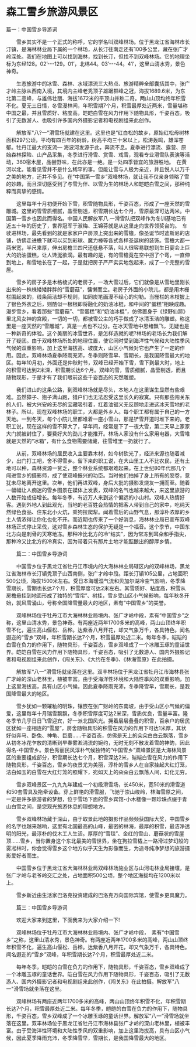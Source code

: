 # 森工雪乡旅游风景区  
篇一：中国雪乡导游词  

　　雪乡其实不是一个正式的称呼，它的学名叫双峰林场。位于黑龙江省海林市长汀镇，是海林林业局下属的一个林场，从长汀往南走还有100多公里，藏在张广才岭深处。我们在地图上可以找到海林，找到长汀，但找不到双峰林场。它的地理坐标为东经128。02’---129。01’，北纬44。03’---44。41’，这里山清水秀，景色神奇。  

　　生态旅游中的冰雪、森林、水域漂流三大热点、旅游精粹全部囊括其中，张广才岭主脉从西南入境，其境内主峰老秃顶子雄踞群峰之冠，海拔1689.6米，为东北第二高峰，与雄伟壮丽、海拔1672米的平顶山并称二奇。两山山顶均终年积雪不化。夏无三日情，冬雪漫林间，年积雪期7个月，积雪最厚处近两米，雪量堪称中国之最，并且雪质好、粘度高，皑皑白雪在风力作用下随物具形，千姿百态，吸引了无数游人、也吸引许多国内外摄影记者和电视剧组来此创作。  

　　解放军"八?一"滑雪场就建在这里。这里也是“红白松的故乡，原始红松母树林面积297公顷，平均有四百年的树龄，树高平均三十米以上，松涛轰鸣，雄浑苍郁。牡丹江最大的支流— 海波河发源于此，奔流不息。夏季进行漂流、露营、原始森林探险、山产品采集，冬季进行滑雪、赏雪、戏雪，观看专业滑雪队表演等活动，360宿木屋，品尝野味，在此亦是一绝。是一处四季皆宜的旅游胜地。　在黄河以北，能看见雪并不是什么稀罕的事。但能让雪与人极为亲近，并且悦人以万千之美的地方，还并不多见。在“中国第一雪乡”双峰林场，就让我不仅亲身领略了雪的妙趣，而且深切感受到了与雪为伴、以雪为生的林场人和皑皑白雪之间，那种纯粹而真挚的感情。  

　　这里每年十月初便开始下雪，积雪随物具形，千姿百态，形成了一座天然的雪雕城。这里的雪雪质细腻，晶莹剔透，积雪期长达七个月，雪原最深可达两米。中国第一雪乡也因此而得名。中国人民解放军八.一滑雪队把双峰作为冬训基地已有近五十年的历史了，世界冠军于淑梅、王锦芬就是从这里走向世界领奖台的。　车驶进林场，最先看到的就是家家户户房顶上突出来的雪檐，像圣诞节时迪斯尼的店铺，仿佛走进檐下就可以买到彩球、魔力棒等各式各样圣诞树的装饰。雪檐大都一两米宽，半尺来厚，伸出房檐三四尺还低悬不落，叫人很容易联想到生日宴会上巨大的奶油蛋糕，让人馋涎欲滴。最有趣的是，有的雪檐竟在空中拐了个弯，一直伸到地上，和雪地长在了一起，于是就把房子严严实实地包起来，成了一个完整的雪屋。  

　　雪乡的房子多是木格棱式的老房子，一场大雪过后，它们就像是从雪地里刚长出来的一株株矮矮胖胖的“雪蘑菇”，慵懒而立。老房子外面的小院儿，都是用木栅栏围起来的，线条简洁却不规则，如同炭笔画漫不经心的勾勒。当栅栏的木枝披上了银色外衣之后，则酷似一根根即将融化的奶油冰棍，和中间的“蛋糕”相映成趣。　漫步雪乡，看着那些“雪蘑菇”、“雪蛋糕”和“奶油冰棍”，仿佛置身于《绿野仙踪》里北风女神的宫殿，一切的一切，都被雪公主的巧手做成了冰清玉洁的雕塑。称这里是一座天然的“雪雕城”，真是一点也不过分。在冰天雪地中思绪飘飞，无疑也是一种新奇的体验。这个美丽的冰雪世界，是怎样造就的呢?林场的老场长为我们解开了疑团。由于双峰林场所处的地理位置，使它同时受到海洋性气候和大陆性季风气候的双重影响，加上这里海拔高、坡度大，山区小气候对它也产生了一定的作用。因此，双峰林场夏季降雨充沛，冬季则降雪早、雪期长，是我国降雪最大的地区。每年10月初，外面还是仲秋时节，双峰已经开始下雪，雪下到最大时，地上的积雪可达到2米深，积雪期长达6个月。双峰的雪，雪质细腻，晶莹剔透，而且随物现形，于是才有了我们眼前这些千姿百态的天然雕塑。  

　　我们进山的这条公路，到双峰林场就是尽头，本地人在这里谋生显然有些艰难。虽然獐子、狍子满山跑，猎户们也无法忍受这里长久的寂寞。只有那些闯关东的人们，被大兴安岭无尽的宝藏吸引着，扛着油锯义无反顾地走进这冰天雪地的老林子。所以，现在双峰林场的职工，大都是外乡人。每个职工都有属于自己的一方天地。一到冬天，每个小院儿里都堆着一座小雪山，那是铲雪开道时堆下来的。老职工说，现在这样的雪不算大了，早年间，经常是下了一夜大雪，第二天早上家家大门就被封住了，要费好大的劲儿才能推开。林场人家没有什么家用电器，大雪堆就是天然的“冰箱”，有什么食物需要储藏，往雪堆里一扔就行了。  

　　从前，双峰林场的居民收入主要靠木材，如今树砍光了，经济来源也随着减少，出门打工吧，舍不得雪乡。留下来的职工说，在大山里工人不比农民，还有土地可以种，森林资源一贫乏，整个林业系统都艰难起来。在上世纪80年代那几个闯进雪乡的摄影师，成了使双峰振兴的功臣。当时他们拍掉了身上所有的胶卷，意犹未尽地离开这里。次年，他们再进双峰，身后大批的摄影发烧友一拥而至。随着一幅幅让人痴迷的雪乡图景在媒体上发表，双峰的名气也越来越大，来这里旅游的人数开始成倍增长。每年冬季，有近万人来到这个偏远的小山村。双峰人热情好客。遇到外地人到此观光，当地的老百姓会热情的把客人带到自己的家中，吃纯天然绿色食品、住东北小火炕，乘狗拉爬犁。闻着雪后的山野气息，那淳朴浓厚的乡土人情浓得让你化也化不开。而近期也传来了一个好消息，海林林业局已宣布双峰林场正式停止采伐，这对雪乡森林生态的保护无疑是一个福音。这个季节，中国东北方向是刺骨的天寒地冻。那种冷比北方的冷“结实”，因为常冻到耳朵和手指尖，那种冷又比北方的冷真实，因为带着只有那片土地才能酝酿出的醇厚乡情。  

　　篇二：中国雪乡导游词  

　　中国雪乡位于黑龙江省牡丹江市境内的大海林林业局辖区内的双峰林场，黑龙江省海林市长汀镇秃顶子山西南侧，张广才岭中段。距长汀镇105公里，占地面积500公顷，海拔1500米左右。受日本海暖湿气流和贝加尔湖冷空气影响，冬季降雪期长，雪期也长达7个月，积雪厚度可达2米左右。其雪质好、粘度高，积雪从房檐悬挂到地面形成了独特的“雪帘”、树挂，雪乡受山区小气候影响，每年秋冬开始，就风雪涌山，号称全国降雪量最大的地区，素有“中国雪乡”的美誉。  

　　双峰林场位于牡丹江市大海林林业局境内、张广才岭中段，素有“中国雪乡”之称，这里山清水秀，景色神奇。有两座近两年1700多米的高峰，两山山顶终年积雪不化，遍生高山偃松、岳桦。达紫香八月开花，却又气象万千，各具特色。闻名遐迩的“雪乡”双峰，年积雪期长达7个月，积雪最厚处近二米。每年冬季，皑皑的白雪在负力的作用下，随物具形，千姿百态，雪乡双峰成了一个冰雕玉琢的童话世界。皑皑白雪在风力作用下随物具形，千姿百态，吸引了无数游人、国内外摄影记者和电视剧组来此创作，《闯关东》、《大约在冬季》、《林海雪原》在此拍摄。  

　　解放军“八一”滑雪场就坐落在这里。双丰林场位于黑龙江省牡丹江市海林县张广才岭的深山老林里，植被丰富。由于受海洋性环境和大陆性季风的双重影响，加上这里海拔高，具有山区小气候，因此夏季降雨充沛，冬季降雪早，雪期长，是我国降雪最大的地区。  

　　雪乡犹如一颗璀籼的明珠，镶嵌在张广财岭的东南坡，由于受山区小气候的偏爱，这里每年十月瑞雪飘飘，冬季积雪厚度可达2米深，雪质优良，雪量丰富。隆冬季节几乎日日飞雪迎宾，好一派北国风光。拥着层层叠叠的积雪，百余户的居民区犹如一座相连的“雪屋”，房舍随物具形的积雪在风力的作用下可达1米厚，其状好似奔马、卧兔、神龟、巨蘑……千姿百态，仿佛是天上的朵朵白白云飘落，雪乡从初冬冰花乍放的清晰到早春雾淞涓流的婉约，无时无刻不散发着雪的神韵，因此得名-中国雪乡。景色秀丽民风淳朴气候独特的“中国雪乡”双峰景区是大海林风景区的重要组成部分，积雪期长达七个月，积雪深达2米，皑皑白雪在风力的作用下随物具形，千姿百态，雪乡的夜景尤为美丽，淳朴的雪乡人在自家挂起大红灯笼，洁白如玉的白雪在大红灯笼的照耀下，宛如天上的朵朵白云飘落人间，幻化无穷。  

　　雪乡双峰景区一九九九年建成一个初级滑雪场，长450米，宽50米的滑雪道和50套雪具及拖牵设备。穿上鲜艳的滑雪服，飞驰于崇山峻岭，林海雪原之间，一定是许多旅游者的梦想，位于雪场下面的雪乡宾馆-小木楼像一颗珍珠点缀于青山白雪之间，是您观光旅游休息的理想地方。  

　　雪乡双峰林场藏于深山，由于取景此地的摄影作品频频获国际大奖，中国雪乡的名字也越来越响，这里有北国最高的山峰，最密的林海，最厚的积雪，最洁净透明的阳光，最淳朴的伐木工人生活。厚厚的“雪毯”、金红的雪山、蘑菇状的雪屋顶……雪乡，当你置身这个东北最美的雪世界，坐在狗拉雪橇上一路滑过梦幻般的雾凇林时，你会觉得雪乡这个地方似乎天生为影像而生，为追寻纯净梦想的旅游摄影爱好者而生。  

　　中国雪乡位于黑龙江省大海林林业局双峰林场施业区与山河屯林业局接壤，是张广才岭与老爷岭交汇之处，占地面积500公顷，整个地区海拔均在1200米以上。  

　　雪乡新近由生活家巴洛克投资建成的巴洛克万向国际宾馆，使雪乡更具魔力。  

　　篇三：中国雪乡导游词  

　　欢迎大家来到这里，下面我来为大家介绍一下!  

　　双峰林场位于牡丹江市大海林林业局境内、张广才岭中段，　素有“中国雪乡”之称，这里山清水秀，景色神奇。有两座近两年1700多米的高峰，两山山顶终年积雪不化，遍生高山偃松、岳桦。达紫香八月开花，却又气象万千，各具特色。闻名遐迩的“雪乡”双峰，年积雪期长达7个月，积雪最厚处近二米。  

　　每年冬季，皑皑的白雪在负力的作用下，随物具形，千姿百态，雪乡双峰成了一个冰雕玉琢的童话世界。皑白雪在风力作用下随物具形，千姿百态，吸引了无数游人、国内外摄影记者和电视剧组来此创作，《闯关东》在此拍摄。解放军"八一"滑雪场就坐落在这里。  

　　双峰林场有两座近两年1700多米的高峰，两山山顶终年积雪不化，年积雪期长达7个月，积雪最厚处近二米。每年冬季，皑皑的白雪在负力的作用下，随物具形，千姿百态，雪乡双峰成了一个冰雕玉琢的童话世界。解放军“八一”滑雪场就坐落在这里。双丰林场位于黑龙江省牡丹江市海林县张广才岭的深山老林里，植被丰富。由于受海洋性环境和大陆性季风的双重影响，加上这里海拔高，具有山区小气候，因此夏季降雨充沛，冬季降雪早，雪期长，是我国降雪最大的地区。  